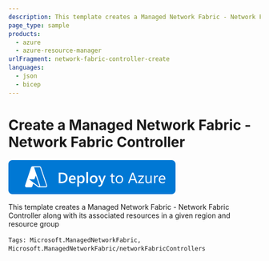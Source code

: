 ```yaml
---
description: This template creates a Managed Network Fabric - Network Fabric Controller along with its associated resources in a given region and resource group
page_type: sample
products:
  - azure
  - azure-resource-manager
urlFragment: network-fabric-controller-create
languages:
  - json
  - bicep
---
```


# Create a Managed Network Fabric - Network Fabric Controller

[![Deploy To Azure](https://raw.githubusercontent.com/Azure/azure-quickstart-templates/master/1-CONTRIBUTION-GUIDE/images/deploytoazure.svg?sanitize=true)](https://portal.azure.com/#create/Microsoft.Template/uri/https%3A%2F%2Fraw.githubusercontent.com%2FAzure%2Fazure-quickstart-templates%2Fmaster%2Fquickstarts%2Fmicrosoft.managednetworkfabric%2Fnetwork-fabrics-controllers-create%2Fmain.bicep)

This template creates a Managed Network Fabric - Network Fabric Controller along with its associated resources in a given region and resource group

`Tags: Microsoft.ManagedNetworkFabric, Microsoft.ManagedNetworkFabric/networkFabricControllers`
